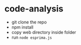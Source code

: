 # code-analysis
- git clone the repo
- npm install
- copy web directory inside folder
- run ```node esprima.js```
